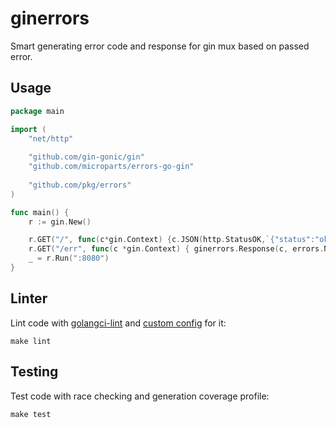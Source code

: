 # ginerrors

Smart generating error code and response for gin mux based on passed error.

## Usage

```go
package main

import (
	"net/http"
	
	"github.com/gin-gonic/gin"
	"github.com/microparts/errors-go-gin"
	
	"github.com/pkg/errors"
)

func main() {
	r := gin.New()

	r.GET("/", func(c*gin.Context) {c.JSON(http.StatusOK,`{"status":"ok"}`)})
	r.GET("/err", func(c *gin.Context) { ginerrors.Response(c, errors.New("error")) })
	_ = r.Run(":8080")
}
```

## Linter

Lint code with [golangci-lint](https://github.com/golangci/golangci-lint) and 
[custom config](https://github.com/microparts/docker-golang/blob/master/lint/.golangci.yml) for it: 

    make lint

## Testing

Test code with race checking and generation coverage profile:

    make test
